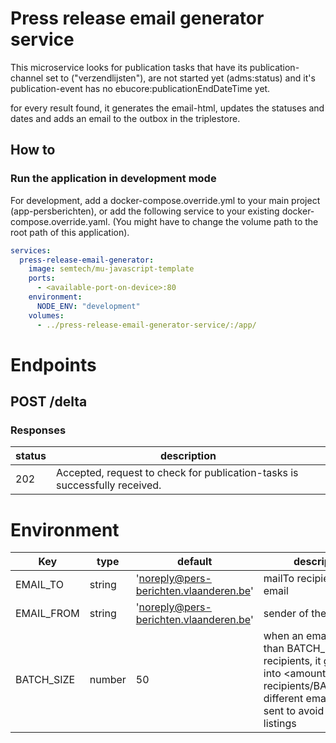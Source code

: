 # Press release email generator service

This microservice looks for publication tasks that have its publication-channel set to ("verzendlijsten"), are not
started yet (adms:status) and it's publication-event has no ebucore:publicationEndDateTime yet.

for every result found, it generates the email-html, updates the statuses and dates and adds an email to the outbox in
the triplestore.

## How to

### Run the application in development mode

For development, add a docker-compose.override.yml to your main project (app-persberichten), or add the following
service to your existing docker-compose.override.yaml.
(You might have to change the volume path to the root path of this application).

```yaml
services:
  press-release-email-generator:
    image: semtech/mu-javascript-template
    ports:
      - <available-port-on-device>:80
    environment:
      NODE_ENV: "development"
    volumes:
      - ../press-release-email-generator-service/:/app/
```

# Endpoints

## POST /delta

### Responses

| status | description |
|-------|-------------|
| 202 | Accepted, request to check for publication-tasks is successfully received. |

# Environment

| Key | type | default | description |
|-----|------|---------|-------------|
| EMAIL_TO | string | 'noreply@pers-berichten.vlaanderen.be' | mailTo recipient of the email |
| EMAIL_FROM | string | 'noreply@pers-berichten.vlaanderen.be' | sender of the email |
| BATCH_SIZE | number | 50 | when an email has more than BATCH_SIZE recipients, it gets split into <amount of recipients/BATCH_SIZE> different emails to be sent to avoid spam listings |




